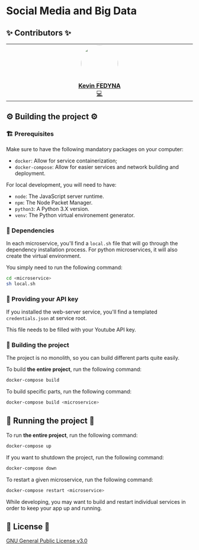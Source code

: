 # Social Media and Big Data

## ✨ Contributors ✨

<table align="center">
    <tbody>
        <tr>
            <td width="25%" align="center" valign="top">
                <a href="https://github.com/fedyna-k">
                    <img src="https://avatars.githubusercontent.com/u/40734890" width="100px" style="clip-path: circle(50%)"> <br/>
                    <b>Kevin FEDYNA</b>
                </a> <br/>
                <a title="Code & Documentation" href="https://github.com/fedyna-k/media-sociaux-big-data/commits?author=fedyna-k">💻</a>
            </td>
    </tbody>
</table>

## ⚙️ Building the project ⚙️

### 🏗️ Prerequisites

Make sure to have the following mandatory packages on your computer:
- `docker`: Allow for service containerization;
- `docker-compose`: Allow for easier services and network building and deployment. 

For local development, you will need to have:
- `node`: The JavaScript server runtime.
- `npm`: The Node Packet Manager.
- `python3`: A Python 3.X version.
- `venv`: The Python virtual environement generator.

### 📂 Dependencies

In each microservice, you'll find a `local.sh` file that will go through the dependency installation process.
For python microservices, it will also create the virtual environment.

You simply need to run the following command:
```sh
cd <microservice>
sh local.sh
```

### 🔑 Providing your API key

If you installed the web-server service, you'll find a templated `credentials.json` at service root.

This file needs to be filled with your Youtube API key.

### 👷 Building the project

The project is no monolith, so you can build different parts quite easily.

To build **the entire project**, run the following command:
```sh
docker-compose build
```

To build specific parts, run the following command:
```sh
docker-compose build <microservice>
```

## 🏃 Running the project 🏃

To run **the entire project**, run the following command:
```sh
docker-compose up
```

If you want to shutdown the project, run the following command:
```sh
docker-compose down
```

To restart a given microservice, run the following command:
```sh
docker-compose restart <microservice>
```

While developing, you may want to build and restart individual services in order to keep your app up and running.

## 📖 License 📖

[GNU General Public License v3.0](LICENSE)
